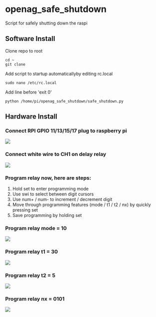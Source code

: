 # openag_safe_shutdown
Script for safely shutting down the raspi

## Software Install
Clone repo to root
```
cd ~
git clone
```
Add script to startup automaticallyby editing rc.local
```
sudo nano /etc/rc.local
```
Add line before 'exit 0'
```
python /home/pi/openag_safe_shutdown/safe_shutdown.py
```

## Hardware Install
### Connect RPI GPIO 11/13/15/17 plug to raspberry pi
![](photos/plug_to_rpi.JPG)

### Connect white wire to CH1 on delay relay
![](photos/connect_white_wire.JPG)

### Program relay now, here are steps:
1. Hold set to enter programming mode
2. Use swi to select between digit cursors
3. Use num+ / num- to increment / decrement digit
4. Move through programming features (mode / t1 / t2 / nx) by quickly pressing set
5. Save programming by holding set

### Program relay mode = 10
![](photos/set_relay_mode.JPG)

### Program relay t1 = 30
![](photos/set_relay_t1.JPG)

### Program relay t2 = 5
![](photos/set_relay_t2.JPG)

### Program relay nx = 0101
![](photos/set_relay_nx.JPG)
